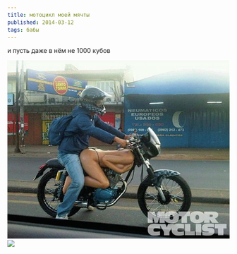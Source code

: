 ```yaml
---
title: мотоцикл моей мячты
published: 2014-03-12
tags: бабы
---
```


и пусть даже в нём не 1000 кубов

![](/content/122-1110-01-headernaked-bike-in-action.jpg)
![](/content/2016_11_17_17_33cs9_pikabu_ru_post_img_2016_11_07_7_1478513109255155579.gif)
